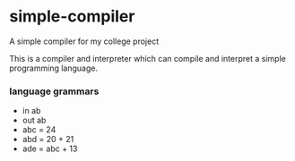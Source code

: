 # simple-compiler

A simple compiler for my college project

This is a compiler and interpreter which can compile and interpret a simple programming language.

### language grammars

* in ab
* out ab
* abc = 24
* abd = 20 + 21
* ade = abc + 13
